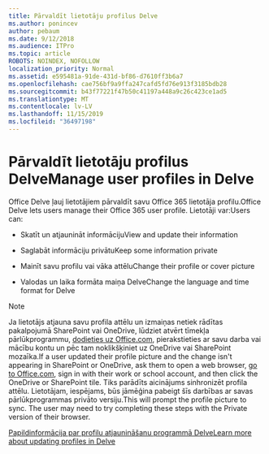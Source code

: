```yaml
---
title: Pārvaldīt lietotāju profilus Delve
ms.author: ponincev
author: pebaum
ms.date: 9/12/2018
ms.audience: ITPro
ms.topic: article
ROBOTS: NOINDEX, NOFOLLOW
localization_priority: Normal
ms.assetid: e595481a-91de-431d-bf86-d7610ff3b6a7
ms.openlocfilehash: cae756bf9a9ffa247cafd5fd76e913f3185bdb28
ms.sourcegitcommit: b43f77221f47b50c41197a448a9c26c423ce1ad5
ms.translationtype: MT
ms.contentlocale: lv-LV
ms.lasthandoff: 11/15/2019
ms.locfileid: "36497198"
---
```

# <a name="manage-user-profiles-in-delve"></a><span data-ttu-id="ca6b5-102">Pārvaldīt lietotāju profilus Delve</span><span class="sxs-lookup"><span data-stu-id="ca6b5-102">Manage user profiles in Delve</span></span>

<span data-ttu-id="ca6b5-103">Office Delve ļauj lietotājiem pārvaldīt savu Office 365 lietotāja profilu.</span><span class="sxs-lookup"><span data-stu-id="ca6b5-103">Office Delve lets users manage their Office 365 user profile.</span></span> <span data-ttu-id="ca6b5-104">Lietotāji var:</span><span class="sxs-lookup"><span data-stu-id="ca6b5-104">Users can:</span></span>
  
- <span data-ttu-id="ca6b5-105">Skatīt un atjaunināt informāciju</span><span class="sxs-lookup"><span data-stu-id="ca6b5-105">View and update their information</span></span>
    
- <span data-ttu-id="ca6b5-106">Saglabāt informāciju privātu</span><span class="sxs-lookup"><span data-stu-id="ca6b5-106">Keep some information private</span></span>
    
- <span data-ttu-id="ca6b5-107">Mainīt savu profilu vai vāka attēlu</span><span class="sxs-lookup"><span data-stu-id="ca6b5-107">Change their profile or cover picture</span></span>
    
- <span data-ttu-id="ca6b5-108">Valodas un laika formāta maiņa Delve</span><span class="sxs-lookup"><span data-stu-id="ca6b5-108">Change the language and time format for Delve</span></span>
    
> [!NOTE]
> <span data-ttu-id="ca6b5-109">Ja lietotājs atjauna savu profila attēlu un izmaiņas netiek rādītas pakalpojumā SharePoint vai OneDrive, lūdziet atvērt tīmekļa pārlūkprogrammu, [dodieties uz Office.com](https://www.office.com), pierakstieties ar savu darba vai mācību kontu un pēc tam noklikšķiniet uz OneDrive vai SharePoint mozaīka.</span><span class="sxs-lookup"><span data-stu-id="ca6b5-109">If a user updated their profile picture and the change isn't appearing in SharePoint or OneDrive, ask them to open a web browser, [go to Office.com](https://www.office.com), sign in with their work or school account, and then click the OneDrive or SharePoint tile.</span></span> <span data-ttu-id="ca6b5-110">Tiks parādīts aicinājums sinhronizēt profila attēlu. Lietotājam, iespējams, būs jāmēģina pabeigt šīs darbības ar savas pārlūkprogrammas privāto versiju.</span><span class="sxs-lookup"><span data-stu-id="ca6b5-110">This will prompt the profile picture to sync. The user may need to try completing these steps with the Private version of their browser.</span></span> 
  
[<span data-ttu-id="ca6b5-111">Papildinformācija par profilu atjaunināšanu programmā Delve</span><span class="sxs-lookup"><span data-stu-id="ca6b5-111">Learn more about updating profiles in Delve</span></span>](https://go.microsoft.com/fwlink/?linkid=735070)
  

